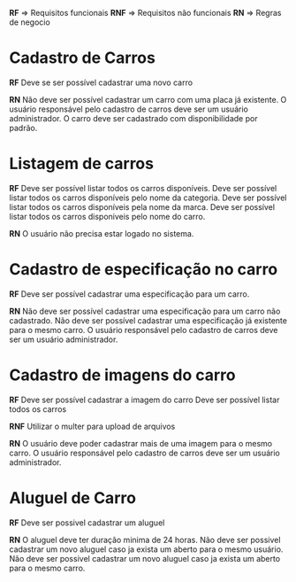 **RF** => Requisitos funcionais
**RNF** => Requisitos não funcionais
**RN** => Regras de negocio



# Cadastro de Carros

**RF**
Deve se ser possível cadastrar uma novo carro

**RN**
Não deve ser possível cadastrar um carro com uma placa já existente.
O usuário responsável pelo cadastro de carros deve ser um usuário administrador.
O carro deve ser cadastrado com disponibilidade por padrão.

# Listagem de carros

**RF**
Deve ser possível listar todos os carros disponíveis.
Deve ser possível listar todos os carros disponíveis pelo nome da categoria.
Deve ser possível listar todos os carros disponíveis pela nome da marca.
Deve ser possível listar todos os carros disponiveis pelo nome do carro.

**RN**
O usuário não precisa estar logado no sistema.

# Cadastro de especificação no carro

**RF**
Deve ser possível cadastrar uma especificação para um carro.

**RN**
Não deve ser possível cadastrar uma especificação para um carro não cadastrado.
Não deve ser possível cadastrar uma especificação já existente para o mesmo carro.
O usuário responsável pelo cadastro de carros deve ser um usuário administrador.


# Cadastro de imagens do carro

**RF**
Deve ser possível cadastrar a imagem do carro
Deve ser possível listar todos os carros

**RNF**
Utilizar o multer para upload de arquivos

**RN**
O usuário deve poder cadastrar mais de uma imagem para o mesmo carro.
O usuário responsável pelo cadastro de carros deve ser um usuário administrador.

# Aluguel de Carro

**RF**
Deve ser possivel cadastrar um aluguel

**RN**
O aluguel deve ter duração minima de 24 horas.
Não deve ser possivel cadastrar um novo aluguel caso ja exista um aberto para o mesmo usuário.
Não deve ser possivel cadastrar um novo aluguel caso ja exista um aberto para o mesmo carro.
